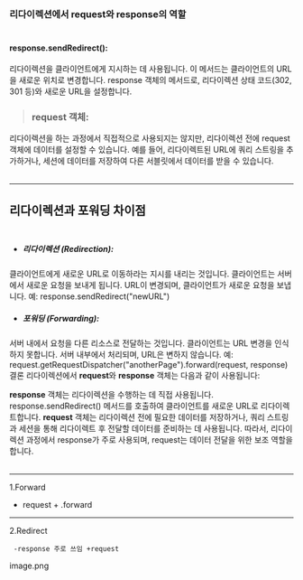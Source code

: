  ### 리다이렉션에서 request와 response의 역할 </br></br>
 #### response.sendRedirect():
리다이렉션을 클라이언트에게 지시하는 데 사용됩니다. 이 메서드는 클라이언트의 URL을 새로운 위치로 변경합니다.
response 객체의 메서드로, 리다이렉션 상태 코드(302, 301 등)와 새로운 URL을 설정합니다.
> ### request 객체:
리다이렉션을 하는 과정에서 직접적으로 사용되지는 않지만, 리다이렉션 전에 request 객체에 데이터를 설정할 수 있습니다.
예를 들어, 리다이렉트된 URL에 쿼리 스트링을 추가하거나, 세션에 데이터를 저장하여 다른 서블릿에서 데이터를 받을 수 있습니다.</br></br>

---------------------
 ## 리다이렉션과 포워딩 차이점</br></br>
* ##### 리다이렉션 (Redirection):

클라이언트에게 새로운 URL로 이동하라는 지시를 내리는 것입니다. 클라이언트는 서버에서 새로운 요청을 보내게 됩니다.
URL이 변경되며, 클라이언트가 새로운 요청을 보냅니다.
예: response.sendRedirect("newURL")</br>

* ##### 포워딩 (Forwarding):

서버 내에서 요청을 다른 리소스로 전달하는 것입니다. 클라이언트는 URL 변경을 인식하지 못합니다.
서버 내부에서 처리되며, URL은 변하지 않습니다.
예: request.getRequestDispatcher("anotherPage").forward(request, response)
결론
리다이렉션에서 **request**와 **response** 객체는 다음과 같이 사용됩니다:

**response** 객체는 리다이렉션을 수행하는 데 직접 사용됩니다. response.sendRedirect() 메서드를 호출하여 클라이언트를 새로운 URL로 리다이렉트합니다.
**request** 객체는 리다이렉션 전에 필요한 데이터를 저장하거나, 쿼리 스트링과 세션을 통해 리다이렉트 후 전달할 데이터를 준비하는 데 사용됩니다.
따라서, 리다이렉션 과정에서 response가 주로 사용되며, request는 데이터 전달을 위한 보조 역할을 합니다.</br></br>

----------------------------



1.Forward

- request +  .forward 



------------------------------------------------------------------------------------------------------------

2.Redirect

     -response 주로 쓰임 +request

image.png
